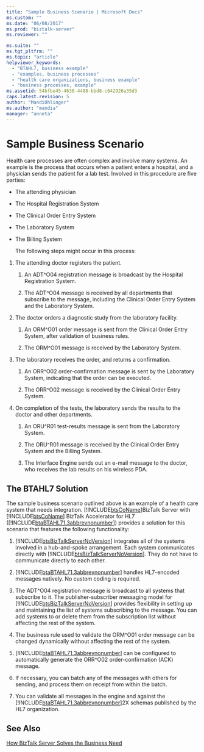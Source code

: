 ```yaml
---
title: "Sample Business Scenario | Microsoft Docs"
ms.custom: ""
ms.date: "06/08/2017"
ms.prod: "biztalk-server"
ms.reviewer: ""

ms.suite: ""
ms.tgt_pltfrm: ""
ms.topic: "article"
helpviewer_keywords: 
  - "BTAHL7, business example"
  - "examples, business processes"
  - "health care organizations, business example"
  - "business processes, example"
ms.assetid: 54bfbe45-4638-4488-bbd8-c642926a35d3
caps.latest.revision: 5
author: "MandiOhlinger"
ms.author: "mandia"
manager: "anneta"
---
```

# Sample Business Scenario
Health care processes are often complex and involve many systems. An example is the process that occurs when a patient enters a hospital, and a physician sends the patient for a lab test. Involved in this procedure are five parties:  
  
- The attending physician  
  
- The Hospital Registration System  
  
- The Clinical Order Entry System  
  
- The Laboratory System  
  
- The Billing System  
  
  The following steps might occur in this process:  
  
1.  The attending doctor registers the patient.  
  
    1.  An ADT^O04 registration message is broadcast by the Hospital Registration System.  
  
    2.  The ADT^O04 message is received by all departments that subscribe to the message, including the Clinical Order Entry System and the Laboratory System.  
  
2.  The doctor orders a diagnostic study from the laboratory facility.  
  
    1.  An ORM^O01 order message is sent from the Clinical Order Entry System, after validation of business rules.  
  
    2.  The ORM^O01 message is received by the Laboratory System.  
  
3.  The laboratory receives the order, and returns a confirmation.  
  
    1.  An ORR^O02 order-confirmation message is sent by the Laboratory System, indicating that the order can be executed.  
  
    2.  The ORR^O02 message is received by the Clinical Order Entry System.  
  
4.  On completion of the tests, the laboratory sends the results to the doctor and other departments.  
  
    1.  An ORU^R01 test-results message is sent from the Laboratory System.  
  
    2.  The ORU^R01 message is received by the Clinical Order Entry System and the Billing System.  
  
    3.  The Interface Engine sends out an e-mail message to the doctor, who receives the lab results on his wireless PDA.  
  
## The BTAHL7 Solution  
 The sample business scenario outlined above is an example of a health care system that needs integration. [!INCLUDE[btsCoName](../../includes/btsconame-md.md)]BizTalk Server with [!INCLUDE[btsCoName](../../includes/btsconame-md.md)] BizTalk Accelerator for HL7 ([!INCLUDE[btaBTAHL71.3abbrevnonumber](../../includes/btabtahl71-3abbrevnonumber-md.md)]) provides a solution for this scenario that features the following functionality:  
  
1. [!INCLUDE[btsBizTalkServerNoVersion](../../includes/btsbiztalkservernoversion-md.md)] integrates all of the systems involved in a hub-and-spoke arrangement. Each system communicates directly with [!INCLUDE[btsBizTalkServerNoVersion](../../includes/btsbiztalkservernoversion-md.md)]. They do not have to communicate directly to each other.  
  
2. [!INCLUDE[btaBTAHL71.3abbrevnonumber](../../includes/btabtahl71-3abbrevnonumber-md.md)] handles HL7-encoded messages natively. No custom coding is required.  
  
3. The ADT^O04 registration message is broadcast to all systems that subscribe to it. The publisher-subscriber messaging model for [!INCLUDE[btsBizTalkServerNoVersion](../../includes/btsbiztalkservernoversion-md.md)] provides flexibility in setting up and maintaining the list of systems subscribing to the message. You can add systems to or delete them from the subscription list without affecting the rest of the system.  
  
4. The business rule used to validate the ORM^O01 order message can be changed dynamically without affecting the rest of the system.  
  
5. [!INCLUDE[btaBTAHL71.3abbrevnonumber](../../includes/btabtahl71-3abbrevnonumber-md.md)] can be configured to automatically generate the ORR^O02 order-confirmation (ACK) message.  
  
6. If necessary, you can batch any of the messages with others for sending, and process them on receipt from within the batch.  
  
7. You can validate all messages in the engine and against the [!INCLUDE[btaBTAHL71.3abbrevnonumber](../../includes/btabtahl71-3abbrevnonumber-md.md)]2X schemas published by the HL7 organization.  
  
## See Also  
 [How BizTalk Server Solves the Business Need](../../adapters-and-accelerators/accelerator-hl7/how-biztalk-server-solves-the-business-need2.md)